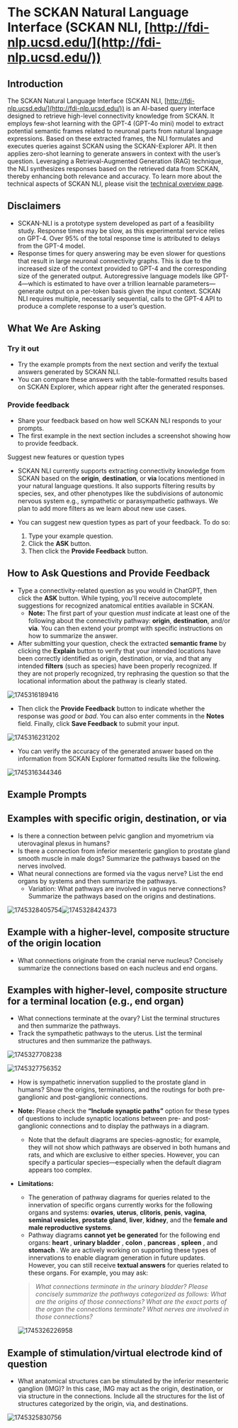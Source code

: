 # The SCKAN Natural Language Interface (SCKAN NLI, [http://fdi-nlp.ucsd.edu/](http://fdi-nlp.ucsd.edu/))

## Introduction

The SCKAN Natural Language Interface (SCKAN NLI, [http://fdi-nlp.ucsd.edu/](http://fdi-nlp.ucsd.edu/)) is an AI-based query interface designed to retrieve high-level connectivity knowledge from SCKAN. It employs few-shot learning with the GPT-4 (GPT-4o mini) model to extract potential semantic frames related to neuronal parts from natural language expressions. Based on these extracted frames, the NLI formulates and executes queries against SCKAN using the SCKAN-Explorer API. It then applies zero-shot learning to generate answers in context with the user’s question. Leveraging a Retrieval-Augmented Generation (RAG) technique, the NLI synthesizes responses based on the retrieved data from SCKAN, thereby enhancing both relevance and accuracy. To learn more about the technical aspects of SCKAN NLI, please visit the [technical overview page](./technical-overview.md).

## Disclaimers

* SCKAN-NLI is a prototype system developed as part of a feasibility study. Response times may be slow, as this experimental service relies on GPT-4. Over 95% of the total response time is attributed to delays from the GPT-4 model.
* Response times for query answering may be even slower for questions that result in large neuronal connectivity graphs. This is due to the increased size of the context provided to GPT-4 and the corresponding size of the generated output. Autoregressive language models like GPT-4—which is estimated to have over a trillion learnable parameters—generate output on a per-token basis given the input context. SCKAN NLI requires multiple, necessarily sequential, calls to the GPT-4 API to produce a complete response to a user’s question.

## What We Are Asking

### Try it out

* Try the example prompts from the next section and verify the textual answers generated by SCKAN NLI.
* You can compare these answers with the table-formatted results based on SCKAN Explorer, which appear right after the generated responses.

### Provide feedback

* Share your feedback based on how well SCKAN NLI responds to your prompts.
* The first example in the next section includes a screenshot showing how to provide feedback.

Suggest new features or question types

* SCKAN NLI currently supports extracting connectivity knowledge from SCKAN based on the **origin**, **destination**, or **via** locations mentioned in your natural language questions. It also supports filtering results by species, sex, and other phenotypes like the subdivisions of autonomic nervous system e.g., sympathetic or parasympathetic pathways. We plan to add more filters as we learn about new use cases.
* You can suggest new question types as part of your feedback. To do so:

  1. Type your example question.
  2. Click the **ASK** button.
  3. Then click the **Provide Feedback** button.

## How to Ask Questions and Provide Feedback

* Type a connectivity-related question as you would in ChatGPT, then click the **ASK** button. While typing, you'll receive autocomplete suggestions for recognized anatomical entities available in SCKAN.
  * **Note:** The first part of your question *must* indicate at least one of the following about the connectivity pathway: **origin**, **destination**, and/or **via**. You can then extend your prompt with specific instructions on how to summarize the answer.
* After submitting your question, check the extracted **semantic frame** by clicking the **Explain** button to verify that your intended locations have been correctly identified as origin, destination, or via, and that any intended **filters** (such as species) have been properly recognized. If they are not properly recognized, try rephrasing the question so that the locational information about the pathway is clearly stated.

![1745316189416](images/sckan-nli-intro/1745316189416.png)

* Then click the **Provide Feedback** button to indicate whether the response was *good* or *bad*. You can also enter comments in the **Notes** field. Finally, click **Save Feedback** to submit your input.

![1745316231202](images/sckan-nli-intro/1745316231202.png)

* You can verify the accuracy of the generated answer based on the information from SCKAN Explorer formatted results like the following.

![1745316344346](images/sckan-nli-intro/1745316344346.png)

## Example Prompts

## Examples with specific origin, destination, or via

* Is there a connection between pelvic ganglion and myometrium via uterovaginal plexus in humans?
* Is there a connection from inferior mesenteric ganglion to prostate gland smooth muscle in male dogs? Summarize the pathways based on the nerves involved.
* What neural connections are formed via the vagus nerve? List the end organs by systems and then summarize the pathways.
  * Variation: What pathways are involved in vagus nerve connections? Summarize the pathways based on the origins and destinations.

![1745328405754](images/sckan-nli-intro/1745328405754.png)![1745328424373](images/sckan-nli-intro/1745328424373.png)

## Example with a higher-level, composite structure of the origin location

* What connections originate from the cranial nerve nucleus? Concisely summarize the connections based on each nucleus and end organs.

## Examples with higher-level, composite structure for a terminal location (e.g., end organ)

* What connections terminate at the ovary? List the terminal structures and then summarize the pathways.
* Track the sympathetic pathways to the uterus. List the terminal structures and then summarize the pathways.

![1745327708238](images/sckan-nli-intro/1745327708238.png)

![1745327756352](images/sckan-nli-intro/1745327756352.png)

* How is sympathetic innervation supplied to the prostate gland in humans?  Show the origins, terminations, and the routings for both  pre-ganglionic and post-ganglionic connections.
* **Note:** Please check the **“Include synaptic paths”** option for these types of questions to include synaptic locations between pre- and post-ganglionic connections and to display the pathways in a diagram.

  * Note that the default diagrams are species-agnostic; for example, they will not show which pathways are observed in both humans and rats, and which are exclusive to either species. However, you can specify a particular species—especially when the default diagram appears too complex.
* **Limitations:**

  * The generation of pathway diagrams for queries related to the innervation of specific organs currently works for the following organs and systems:  **ovaries**, **uterus**, **clitoris**, **penis**, **vagina**, **seminal vesicles**, **prostate gland**, **liver**, **kidney**, and the **female and male reproductive systems**.
  * Pathway diagrams **cannot yet be generated** for the following end organs:  **heart** ,  **urinary bladder** ,  **colon** ,  **pancreas** ,  **spleen** , and  **stomach** . We are actively working on supporting these types of innervations to enable diagram generation in future updates. However, you can still receive **textual answers** for queries related to these organs. For example, you may ask:

  > *What connections terminate in the urinary bladder? Please concisely summarize the pathways categorized as follows: What are the origins of those connections? What are the exact parts of the organ the connections terminate? What nerves are involved in those connections?*
  >

  ![1745326226958](images/sckan-nli-intro/1745326226958.png)

## **Example of stimulation/virtual electrode kind of question**

* What anatomical structures can be stimulated by the inferior mesenteric ganglion (IMG)? In this case, IMG may act as the origin, destination, or via structure in the connections. Include all the structures for the list of structures categorized by the origin, via, and destinations.

![1745325830756](images/sckan-nli-intro/1745325830756.png)
